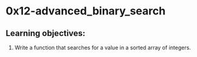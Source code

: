 # 0x12-advanced_binary_search
## Learning objectives:
1. Write a function that searches for a value in a sorted array of integers.
